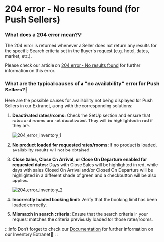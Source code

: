 ﻿---
sidebar_position: 1
---

# 204 error - No results found (for Push Sellers)

### What does a 204 error mean?💡
The 204 error is returned whenever a Seller does not return any results for the specific Search criteria set in the Buyer's request (e.g. hotel, dates, market, etc.).

Please check our article on [204 error - No results found](/kb/our-products/are-you-a-buyer/our-methods/lists-of-errors-and-warnings/error-no-results-found) for further information on this error.

### What are the typical causes of a "no availability" error for Push Sellers?🔎
Here are the possible causes for availability not being displayed for Push Sellers in our Extranet, along with the corresponding solutions:
1. **Deactivated rates/rooms:** Check the SetUp section and ensure that rates and rooms are not deactivated. They will be highlighted in red if they are.

	![204_error_inventory_1](https://storage.travelgate.com/kbase/204_error_inventory_1.jpg)

1. **No product loaded for requested rates/rooms:** If no product is loaded, availability results will not be obtained.
1. **Close Sales, Close On Arrival, or Close On Departure enabled for requested dates:** Days with Close Sales will be highlighted in red, while days with sales Closed On Arrival and/or Closed On Departure will be highlighted in a different shade of green and a checkbutton will be also applied.

	![204_error_inventory_2](https://storage.travelgate.com/kbase/204_error_inventory_2.jpg)

1. **Incorrectly loaded booking limit:** Verify that the booking limit has been loaded correctly.
1. **Mismatch in search criteria:** Ensure that the search criteria in your request matches the criteria previously loaded for those rates/rooms.

:::info
Don't forget to check our [Documentation](/docs/apps/inventory/extranet/overview) for further information on our Inventory Extranet🚀
:::